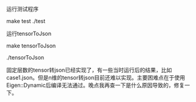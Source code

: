 运行测试程序

make test
./test


运行tensorToJson

make tensorToJson

./tensorToJson

固定层数的tensor转json已经实现了，有一些当时运行后的结果，比如case1.json。但是n维的tensor转json目前还难以实现。主要困难点在于使用Eigen::Dynamic后编译无法通过。晚点我再查一下是什么原因导致的，修复一下。
